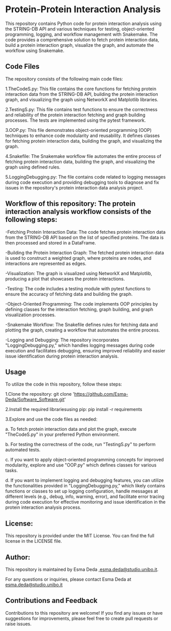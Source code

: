 # **Protein-Protein Interaction Analysis**

This repository contains Python code for protein interaction analysis using the STRING-DB API and various techniques for testing, object-oriented programming, logging, and workflow management with Snakemake. The code provides a comprehensive solution to fetch protein interaction data, build a protein interaction graph, visualize the graph, and automate the workflow using Snakemake.


## **Code Files**

The repository consists of the following main code files:

1.TheCodeS.py: This file contains the core functions for fetching protein interaction data from the STRING-DB API, building the protein interaction graph, and visualizing the graph using NetworkX and Matplotlib libraries.

2.TestingS.py: This file contains test functions to ensure the correctness and reliability of the protein interaction fetching and graph building processes. The tests are implemented using the pytest framework.

3.OOP.py: This file demonstrates object-oriented programming (OOP) techniques to enhance code modularity and reusability. It defines classes for fetching protein interaction data, building the graph, and visualizing the graph.

4.Snakefile: The Snakemake workflow file automates the entire process of fetching protein interaction data, building the graph, and visualizing the graph using defined rules.

5.LoggingDebugging.py: The file contains code related to logging messages during code execution and providing debugging tools to diagnose and fix issues in the repository's protein interaction data analysis project.


## **Workflow of this repository: The protein interaction analysis workflow consists of the following steps:**

-Fetching Protein Interaction Data: The code fetches protein interaction data from the STRING-DB API based on the list of specified proteins. The data is then processed and stored in a DataFrame.

-Building the Protein Interaction Graph: The fetched protein interaction data is used to construct a weighted graph, where proteins are nodes, and interactions are represented as edges.

-Visualization: The graph is visualized using NetworkX and Matplotlib, producing a plot that showcases the protein interactions.

-Testing: The code includes a testing module with pytest functions to ensure the accuracy of fetching data and building the graph.

-Object-Oriented Programming: The code implements OOP principles by defining classes for the interaction fetching, graph building, and graph visualization processes.

-Snakemake Workflow: The Snakefile defines rules for fetching data and plotting the graph, creating a workflow that automates the entire process.

-Logging and Debugging: The repository incorporates "LoggingDebugging.py," which handles logging messages during code execution and facilitates debugging, ensuring improved reliability and easier issue identification during protein interaction analysis.

## **Usage**

To utilize the code in this repository, follow these steps:

1.Clone the repository:
git clone 'https://github.com/Esma-Deda/Software_Software.git'

2.Install the required librariesusing pip:
pip install -r requirements

3.Explore and use the code files as needed:

a. To fetch protein interaction data and plot the graph, execute "TheCodeS.py" in your preferred Python environment.

b. For testing the correctness of the code, run "TestingS.py" to perform automated tests.

c. If you want to apply object-oriented programming concepts for improved modularity, explore and use "OOP.py" which defines classes for various tasks.

d. If you want to implement logging and debugging features, you can utilize the functionalities provided in "LoggingDebugging.py," which likely contains functions or classes to set up logging configuration, handle messages at different levels (e.g., debug, info, warning, error), and facilitate error tracing during code execution for effective monitoring and issue identification in the protein interaction analysis process.

## **License:**

This repository is provided under the MIT License. You can find the full license in the LICENSE file.


## **Author:**

This repository is maintained by Esma Deda ,esma.deda@studio.unibo.it.

For any questions or inquiries, please contact Esma Deda at esma.deda@studio.unibo.it

## **Contributions and Feedback**

Contributions to this repository are welcome! If you find any issues or have suggestions for improvements, please feel free to create pull requests or raise issues.

